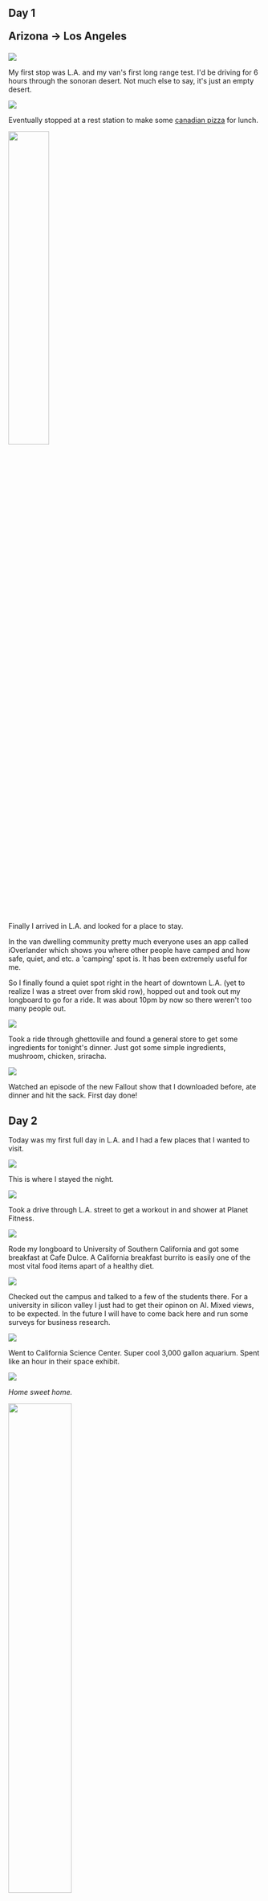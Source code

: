 ## Day 1 <p class="inline text-gray-700  font-thin">Arizona -> Los Angeles</p>

<img src="/img/trips/west-coast-2024/0429-desert.jpg">

My first stop was L.A. and my van's first long range test. I'd be driving for 6 hours through the sonoran desert. Not much else to say, it's just an empty desert.

<img src="/img/trips/west-coast-2024/0429-canadian.jpg">

Eventually stopped at a rest station to make some <a href="/recipes/canadian-pizza">canadian pizza</a> for lunch.

<img style="width: 40%; height: auto; margin: auto;" src="/img/trips/west-coast-2024/0429-longboard.jpg">


Finally I arrived in L.A. and looked for a place to stay. 

In the van dwelling community pretty much everyone uses an app called iOverlander which shows you where other people have camped and how safe, quiet, and etc. a 'camping' spot is. It has been extremely useful for me. 

So I finally found a quiet spot right in the heart of downtown L.A. (yet to realize I was a street over from skid row), hopped out and took out my longboard to go for a ride. It was about 10pm by now so there weren't too many people out.

<img src="/img/trips/west-coast-2024/0429-dinner.jpg">

Took a ride through ghettoville and found a general store to get some ingredients for tonight's dinner. Just got some simple ingredients, mushroom, chicken, sriracha.

<img src="/img/trips/west-coast-2024/0429-cooking.jpg">

Watched an episode of the new Fallout show that I downloaded before, ate dinner and hit the sack. First day done!



## Day 2
Today was my first full day in L.A. and I had a few places that I wanted to visit.

<img src="/img/trips/west-coast-2024/0430-start.jpg">

This is where I stayed the night.

<img src="/img/trips/west-coast-2024/0430-la.jpg">

Took a drive through L.A. street to get a workout in and shower at Planet Fitness.

<img src="/img/trips/west-coast-2024/0430-usc.jpg">

Rode my longboard to University of Southern California and got some breakfast at Cafe Dulce. A California breakfast burrito is easily one of the most vital food items apart of a healthy diet. 

<img src="/img/trips/west-coast-2024/0430-usc2.jpg">

Checked out the campus and talked to a few of the students there. For a university in silicon valley I just had to get their opinon on AI. Mixed views, to be expected. In the future I will have to come back here and run some surveys for business research. 

<img src="/img/trips/west-coast-2024/0430-aquarium.jpg">

Went to California Science Center. Super cool 3,000 gallon aquarium. Spent like an hour in their space exhibit.

<img src="/img/trips/west-coast-2024/0430-van.jpg">

*Home sweet home.*

<img style="width: 50%;" src="/img/trips/west-coast-2024/0430-misspiggy.jpg">

Rode my longboard to Santa Monica Pier and saw this lady. She was super viral on TikTok a while ago. Too bad I didn't get to see her act. (Her act: get down on all fours, run up to people and scare them.) Might be even funnier watching her talk like a normal person right after her show.

<img src="/img/trips/west-coast-2024/0430-venicecanal.jpg">

Riding through the Venice canals. Saw some nice houses.

<img style="width: 50%;" src="/img/trips/west-coast-2024/0430-icecream.jpg">

So freaking good. Fruit and plain vanilla ice cream is seriously underrated. 

<img src="/img/trips/west-coast-2024/0430-reservation.jpg">

Where I stayed for the night. Super quiet here, slept like a baby.



## Day 3
Today I *had* the goal of doing a catch and cook. The most I got was a new frustration for tying fishing knots and a sunburn. Besides that it was a beautiful day.

<img src="/img/trips/west-coast-2024/0501-1.jpg">

<img src="/img/trips/west-coast-2024/0501-2.jpg">

Watching fishing tutorials and listening to music out on the rocks. Was pretty nice actually. 

The sun beat down on me pretty bad though cause when I got back I passed out for a few hours.

<img src="/img/trips/west-coast-2024/0501-33.jpg">

Afterwards I rode around downtown Venice for a bit. 

<img src="/img/trips/west-coast-2024/0501-3.jpg">

Made some hamburger helper and I was happy. Shortly had a heart attack afterwards.

## Day 4

Today was attempt two at a catch and cook. Spoiler alert, didn't happen.

<img src="/img/trips/west-coast-2024/0502-1.jpg">

Not paying a single penny in rent and I'm less than a 5 minute walk away from the beach. Fight me L.A. homeowners

<img src="/img/trips/west-coast-2024/0502-3.jpg">

All around L.A. you see lots of mural art. Usually cultural or based on a public figure. But this was different. Abstract. Made me want to surf. 

<img src="/img/trips/west-coast-2024/0502-2.jpg">

Walking to the pier. I can't wait to catch a fish!

<div class="text-center text-xl my-12 italic">2 hours later ...</div>

My fishing rod is broken. Nice. Don't underestimate those razor clams on the pier supports, they will always win. At least it was fun watching the elderly asian people reel in fish by the minute.

<img src="/img/trips/west-coast-2024/0502-4.jpg">

I needed a way to vent my frustration. After a long and hard morning of staring out at the sea waiting for literally anything to happen I decided I was going to sit down and get some work done. (This place is called The Cow's Rear End Cafe. And despite it's name it's my favorite place to chill in Venice Beach)

<img src="/img/trips/west-coast-2024/0502-5.jpg">

Skating through Venice beach to Santa Monica Pier.

<img src="/img/trips/west-coast-2024/0502-6.jpg">
<img src="/img/trips/west-coast-2024/0502-7.jpg">
<img src="/img/trips/west-coast-2024/0502-8.jpg">

JAPAN AND HOTDOGS! JAPAN + HOTDOG = JAPADOG! SO UNQIUE, LET'S SPEND $15 ON A HOTDOG! 

It's absolutely worth it. 

## Day 5

This was my last day in L.A. and I thought I would visit one last place before heading up north.

<img src="/img/trips/west-coast-2024/0503-getty.jpg">

The Getty is an art musesum open to the public for completely free. 

(Although they do charge you $25 if you use their parking lot for longer than an hour. Speedran their exhibits in 58 minutes, no joke)

<img src="/img/trips/west-coast-2024/0503-gettyfancy.jpg">

Not much of an art guy but it was cool seeing the French interior. *Wonder how many people see this stuff and say to themselves they want this in their house?*

<img src="/img/trips/west-coast-2024/0503-bricks.jpg">

Bricks.

<img src="/img/trips/west-coast-2024/0503-sunset.jpg">

And it's time to head towards Yosemite!

<img src="/img/trips/west-coast-2024/0503-backroads.jpg">
<img src="/img/trips/west-coast-2024/0503-entrance.jpg">

It got dark really, really fast. Like pitch dark. So driving through the middle of a pitch black forest in the middle of the night was interesting.

<img src="/img/trips/west-coast-2024/0503-creepy.jpg">



## Day 6 <p class="inline text-gray-700  font-thin">Sequoia National Park</p>

> 07:24<br><br>Chilling deep in the woods. No internet. Just made my coffee. Feels good man. <br><br> So last night was one to remember. I drove for about an hour and a half through a dark forest, no internet, no music, just silence. It was surreal. Sometimes I would stop to double check my navigation and flip off the lights leaving me in complete darkness, and when I turned them back on, I felt like anything could appear out of the dim headlights. I saw like 2 cars driving in the hour and half of driving. No one else. Saw some streams, not much else though. I started doubting if the moon really existed cause of how terrifyingly dark it was. <br><br> I think the woods can be as scary as you want them to be. I didn’t get a chance to look at the stars last night due to the voice in my head yelling: “GET BACK IN THE CAR NOW! SHUT THE DOOR FAST! SOMETHING IS COMING!!!”, but I’ll have another chance. <br><br> Also, insight. This goes off of what the author from Atomic Habits talks about with ‘primal’ needs. Humans are afraid of the dark. That’s why we sell tech to muffle this fear. “Come stay here in Phoenix! Never be in the dark again!”, says every modern city ever. Of course no city explicitly advertises light, but it’s subliminal. I imagine some cities in the last few hundred years advertised exactly this, so what if we apply this to modern day? What primal need can we satiate now or in the near future that wasn’t possible until now? Well, first of all ...  

<img src="/img/trips/west-coast-2024/0504-1.jpg">

Finally! This was the view I was looking forward to. There was a stream that I checked out a little down the hill. Some deep snow too. 

<img src="/img/trips/west-coast-2024/0504-2.jpg">

Felt good to finally put my popup table to use. Made some ham and spinach quesadillas for breakfast. 

There were 4 other campers there who likely used the same app I did to find this spot. All of them were heading up north and of the four I got one person's number and we have been exchanging some cool places to visit ever since. 

<img src="/img/trips/west-coast-2024/0504-3.jpg">

Heading out to my next stop. (There were snow warnings so I had to GTFO)

<img src="/img/trips/west-coast-2024/0504-cathaven.jpg">

Project Survival: Cat Haven is an organization that cares for endangered wild big cats. ~~Fun~~ Sad fact: their Bengal tiger was on the Joe Exotic show.

They have over 18 big cats such as a bobcat, Canada lynx, caracal, cheetah, clouded leopard, cougar, Eurasian lynx, jaguar, leopard, lion, Pallas cat, snow leopard, and a serval.

<img src="/img/trips/west-coast-2024/0504-4.jpg">


<img src="/img/trips/west-coast-2024/0504-5.jpg">

The snow leopards were my favorite...

<img src="/img/trips/west-coast-2024/0504-6.jpg">
<img src="/img/trips/west-coast-2024/0504-7.jpg">

Definitely a cat.

<img src="/img/trips/west-coast-2024/0504-8.jpg">

Cat too.

<img src="/img/trips/west-coast-2024/0504-9.jpg">

This cute fella wasn't on the Joe Exotic show but the orange one was. The tour guide gave a demonstration of what happens when you turn your back to a big cat. Amazing how silent their padded feet make them considering they weighh on average 500 pounds. 

After Cat Haven I headed to Fresno. Where I'd stock up before heading to Yosemite!

## Day 7 

<img src="/img/trips/west-coast-2024/0505-1.jpg">

My solar panels were quite happy today. No more clouds!

<img src="/img/trips/west-coast-2024/0505-2.jpg">

Getting some work done at Starbucks.  

<img src="/img/trips/west-coast-2024/0505-3.jpg">

Found myself in a car meetup! There were lots of low riders and hydraulic rigs crusing around town. Loud, blaring mariacha music. The people there were very friendly. Talked to a local and turns out this happens almost every week! (Cinco de Mayo was a contributing factor)

<img src="/img/trips/west-coast-2024/0505-4.jpg">

Celebrated Cinco de Mayo with an al pastor quesadilla. And... The Office. 

## Day 8

<img src="/img/trips/west-coast-2024/0506-1.jpg">

Driving to Yosemite. 

<iframe style="border-radius:12px" src="https://open.spotify.com/embed/track/5W3cjX2J3tjhG8zb6u0qHn?utm_source=generator&theme=0" width="100%" height="152" frameBorder="0" allowfullscreen="" allow="autoplay; clipboard-write; encrypted-media; fullscreen; picture-in-picture" loading="lazy"></iframe>
<br>
Good song to listen to rolling through the hills. 

<img src="/img/trips/west-coast-2024/0506-2.jpg">
<img src="/img/trips/west-coast-2024/0506-3.jpg">

Bridalveil falls |>

<img src="/img/trips/west-coast-2024/0506-4.jpg">

Found another one of my species! She goes by <a href="https://instagram.com/_catmobile_">Cat Mobile</a> and yep there are cats in there. Two of them. And they like to go on walks! I'd be scared of hawks though...

<img src="/img/trips/west-coast-2024/0506-5.jpg">

There wasn't too many people out here on Monday so it was nice to sit and just listen. 

<img src="/img/trips/west-coast-2024/0506-6.jpg">

Yosemite falls can be heard throughout the valley. It's relentless during the spring. There's a constant hum to the falls beating down on the rocks below that sticks with you even once it's out of range.  

<img src="/img/trips/west-coast-2024/0506-7.jpg">
<img src="/img/trips/west-coast-2024/0506-8.jpg">

"A Walmart Supercenter would look great here!" - The internet

<img src="/img/trips/west-coast-2024/0506-9.jpg">
<img src="/img/trips/west-coast-2024/0506-10.jpg">

There was like 10 other van lifers down here just outside of Yosemite. Making spaghetti. 

## Day 9

<img src="/img/trips/west-coast-2024/0507-1.jpg">

This routine of waking up and looking outside my home-on-wheels-with-zero-rent at a completely jaw dropping view is honestly pretty amazing. 

<img src="/img/trips/west-coast-2024/0507-2.jpg">
<img src="/img/trips/west-coast-2024/0507-3.jpg">

No, please! Don't peck at my wires! You can't make a nest out of that!

<img src="/img/trips/west-coast-2024/0507-4.jpg">

First hike and we are at Vernal Falls. A light 3 mile hike with just an extraordianry climb through a mossy forest and alongside the raging Merced river. During the last stretch you are climbing these large blocky granite steps while being misted by the falls which is about 100 feet away. The moss growth near the walls were very pretty as well.  

<img src="/img/trips/west-coast-2024/0507-5.jpg">

A light snack of Ritz crackers and tuna. Not exactly my top pick but their cheeze whiz was $8! Maybe it was for the best... and a few more years of my life...

<img src="/img/trips/west-coast-2024/0507-6.jpg">

The trail (Mist Trail) keeps going all the way to Half Dome (Yosemite's most well known mountain). Too bad it was closed.

<img src="/img/trips/west-coast-2024/0507-7.jpg">
<img src="/img/trips/west-coast-2024/0507-8.jpg">

Finally back and managed to score a camping spot. Having some more avocado toast. You know as they say: When in Rome, Do a... (point made) 

<img src="/img/trips/west-coast-2024/0507-9.jpg">
<img src="/img/trips/west-coast-2024/0507-10.jpg">
<img src="/img/trips/west-coast-2024/0507-11.jpg">

Slept like a baby.

## Day 10

<img src="/img/trips/west-coast-2024/0508-1.jpg">

I am just not getting sick of this stuff. This is like the 9th ham and spinach quesadilla I've had this trip. Another van lifer I met said he ate fajitas for dinner every night for a month straight.

<img src="/img/trips/west-coast-2024/0508-2.jpg">

This has got to be my **favorite** view of Yosemite. For two reasons. 
 1. It's massive and makes me feel like an ant.
 2. It's distinct black streaks of varnish.

Jacob Geller, a Youtuber who creates video essays about video games that go surprisingly deep, made a video that's called <a href="https://www.youtube.com/watch?v=ZDrHpmkL4rY">Three Specific Kinds of Terror</a>. One of the fears is about big things. And of course I wasn't trembling or anything at the sight of a mountain, but he does speak about some rather profound ideas. I won't explain too much but I'd just like to leave this here.


<img src="/img/trips/west-coast-2024/0508-3.jpg">

The varnish is actually a thin layer of minerals and organic matter that accumulates on the surface of rocks over long periods and are stained by flowing water.

<img src="/img/trips/west-coast-2024/0508-4.jpg">
<img src="/img/trips/west-coast-2024/0508-5.jpg">

Half dome |>

<img src="/img/trips/west-coast-2024/0508-6.jpg">

About halfway through my hike to Yosemite point. 2 miles and 1,200 more feet to climb!  

<img src="/img/trips/west-coast-2024/0508-7.jpg">



<img src="/img/trips/west-coast-2024/0508-8.jpg">
<img src="/img/trips/west-coast-2024/0508-9.jpg">

Wallpaper material right here.

<img src="/img/trips/west-coast-2024/0508-10.jpg">
Never would have seen the mountain ranges from the valley or even driving through. The 4 mile hike up was well worth the price of admission.

<img src="/img/trips/west-coast-2024/0508-11.jpg">

Had some lunch here. This totally beats every other place I've eaten at. The only places that could top this would be The Tree of Souls from Avatar or the bow of the Titanic, neither of which exists... VR will get there one day.

<img src="/img/trips/west-coast-2024/0508-12.jpg">

There was another trail that went along around the cliffsides called Panoroma trail. It required backpacking gear and a permit though. 

<img src="/img/trips/west-coast-2024/0508-13.jpg">


<img src="/img/trips/west-coast-2024/0508-14.jpg">
<img src="/img/trips/west-coast-2024/0508-15.jpg">

8 miles and 4k feet climbed. Clocking out for today...

<img src="/img/trips/west-coast-2024/0508-16.jpg">
<img src="/img/trips/west-coast-2024/0508-17.jpg">
<img src="/img/trips/west-coast-2024/0508-18.jpg">

The river rapids were comforting to fall asleep to. 

## Day 11 

Heading out to San Francisco next. I could totally spend a week or two here but I need some backpacking gear if I want to do any of the 'better' hikes.

<img src="/img/trips/west-coast-2024/0509-1.jpg">
<img src="/img/trips/west-coast-2024/0509-2.jpg">

These rolling hills were beautiful. I can totally imagine a golden retriever prancing through these fields.

<img src="/img/trips/west-coast-2024/0509-3.jpg">

Got to San Jose late at night around 11pm and was surprised at how many shops were still open. Night life is so underrated. Tokyo had it figured out.

## Day 12

<img src="/img/trips/west-coast-2024/0510-1.jpg">

Getting some work done in a vibrant coffee shop called Red Rock coffee. 

<img src="/img/trips/west-coast-2024/0510-2.jpg">

This was in Palo Alto. Lots of asian shops.

While I was here working a lady sitting next to me noticed my shirt which only had Japanese characters on it (日本語は話せません). It reads "I don't speak Japanese", which is true but I can read and speak a little. She happened to be studying Japanese literature and was just a treasure chest of knowledge on things like getting a tutor, and how to live and travel Japan cheaply. All of which might be what I do after this trip.     

<img src="/img/trips/west-coast-2024/0510-museum.jpg">

Finally at the computer history museum! 

<img src="/img/trips/west-coast-2024/0510-3.jpg">

The world of computing is pretty amazing, especially in the field of programming. At some points in design you will find yourself lost in a space of abstraction. A space where anything can be molded from the abstract. It's not just an idea or a thought, but a blob of truth. It must be felt and imagined at all angles, and decorated with interpretation. And only once this snippet of truth is etched into silicon and assigned a computer, can you can build something amazing. Whether it be a device to record biological signals or a simple redstone mechanism in Minecraft, each stems from a common truth. 

Read "The Beginning of Infinity" for more... in case that wasn't enough.

<img src="/img/trips/west-coast-2024/0510-4.jpg">
<img src="/img/trips/west-coast-2024/0510-5.jpg">

Hacker Dojo - where software developers, entrepreneurs and alike come to collaborate and break things. 

## Day 13

<img src="/img/trips/west-coast-2024/0511-1.jpg">

Most silicon valley banner ever.

<img src="/img/trips/west-coast-2024/0511-2.jpg">
<img src="/img/trips/west-coast-2024/0511-3.jpg">

This was an amazing cafe called Blue Bottle Coffee that had a really good space for working. 

## Day 14


<img src="/img/trips/west-coast-2024/0512-1.jpg">

Super super good book that I happened to be reading at the same time as this guy. I also told him that. (This felt like one of those times where you see someone wearing the exact same t-shirt as you) 

<img src="/img/trips/west-coast-2024/0512-2.jpg">

Third day in San Francsico and yet again at another coffee shop. Like what else is there to do here? 

<br>
<br>
<br>
<i>Thank you for reading this far, I'm hard at work on the next update so stay tuned!</i>
<br>
<br>
		<p class="max-w-6xl text-black text-2xl text-center m-auto my-10 leading-10">
			<a href="/" class="w-full m-auto text-xl hover:underline">Return</a>
		</p>



<!--
## Day 15

<img src="/img/trips/west-coast-2024/0513-1.jpg">
<img src="/img/trips/west-coast-2024/0513-2.jpg">
<img src="/img/trips/west-coast-2024/0513-3.jpg">
<img src="/img/trips/west-coast-2024/0513-4.jpg">
<img src="/img/trips/west-coast-2024/0513-5.jpg">
<img src="/img/trips/west-coast-2024/0513-6.jpg">

## Day 16

<img src="/img/trips/west-coast-2024/0514-1.jpg">
<img src="/img/trips/west-coast-2024/0514-2.jpg">
<img src="/img/trips/west-coast-2024/0514-3.jpg">
<img src="/img/trips/west-coast-2024/0514-4.jpg">

## Day 17

<img src="/img/trips/west-coast-2024/0515-1.jpg">
<img src="/img/trips/west-coast-2024/0515-2.jpg">
<img src="/img/trips/west-coast-2024/0515-3.jpg">

## Day 18

<img src="/img/trips/west-coast-2024/0516-1.jpg">
<img src="/img/trips/west-coast-2024/0516-2.jpg">

## Day 19

<img src="/img/trips/west-coast-2024/0517-1.jpg">
<img src="/img/trips/west-coast-2024/0517-2.jpg">
<img src="/img/trips/west-coast-2024/0517-3.jpg">
<img src="/img/trips/west-coast-2024/0517-4.jpg">

## Day 20

<img src="/img/trips/west-coast-2024/0518-1.jpg">
<img src="/img/trips/west-coast-2024/0518-2.jpg">
<img src="/img/trips/west-coast-2024/0518-3.jpg">
<img src="/img/trips/west-coast-2024/0518-4.jpg">
<img src="/img/trips/west-coast-2024/0518-5.jpg">
<img src="/img/trips/west-coast-2024/0518-6.jpg">
<img src="/img/trips/west-coast-2024/0518-7.jpg">
<img src="/img/trips/west-coast-2024/0518-8.jpg">
<img src="/img/trips/west-coast-2024/0518-9.jpg">
<img src="/img/trips/west-coast-2024/0518-10.jpg">
<img src="/img/trips/west-coast-2024/0518-12.png">

## Day 21

<img src="/img/trips/west-coast-2024/0519-1.jpg">
<img src="/img/trips/west-coast-2024/0519-2.jpg">
<img src="/img/trips/west-coast-2024/0519-3.jpg">

## Day 22

<img src="/img/trips/west-coast-2024/0520-1.jpg">
<img src="/img/trips/west-coast-2024/0520-2.jpg">
<img src="/img/trips/west-coast-2024/0520-3.jpg">
<img src="/img/trips/west-coast-2024/0520-4.jpg">
<img src="/img/trips/west-coast-2024/0520-5.jpg">
<img src="/img/trips/west-coast-2024/0520-6.jpg">

## Day 23

<img src="/img/trips/west-coast-2024/0521-1.jpg">
<img src="/img/trips/west-coast-2024/0521-2.jpg">
<img src="/img/trips/west-coast-2024/0521-3.jpg">
<img src="/img/trips/west-coast-2024/0521-4.jpg">
<img src="/img/trips/west-coast-2024/0521-5.jpg">
<img src="/img/trips/west-coast-2024/0521-6.jpg">

## Day 24

<img src="/img/trips/west-coast-2024/0522-1.jpg">
<img src="/img/trips/west-coast-2024/0522-2.jpg">
<img src="/img/trips/west-coast-2024/0522-3.jpg">
<img src="/img/trips/west-coast-2024/0522-4.jpg">
<img src="/img/trips/west-coast-2024/0522-5.jpg">
<img src="/img/trips/west-coast-2024/0522-6.jpg">
<img src="/img/trips/west-coast-2024/0522-7.jpg">
<img src="/img/trips/west-coast-2024/0522-8.jpg">
<img src="/img/trips/west-coast-2024/0522-9.jpg">
<img src="/img/trips/west-coast-2024/0522-10.jpg">
<img src="/img/trips/west-coast-2024/0522-11.jpg">
<img src="/img/trips/west-coast-2024/0522-12.jpg">
<img src="/img/trips/west-coast-2024/0522-13.jpg">
<img src="/img/trips/west-coast-2024/0522-14.jpg">
<img src="/img/trips/west-coast-2024/0522-15.jpg">
<img src="/img/trips/west-coast-2024/0522-16.jpg">
<img src="/img/trips/west-coast-2024/0522-17.jpg">
<img src="/img/trips/west-coast-2024/0522-18.jpg">